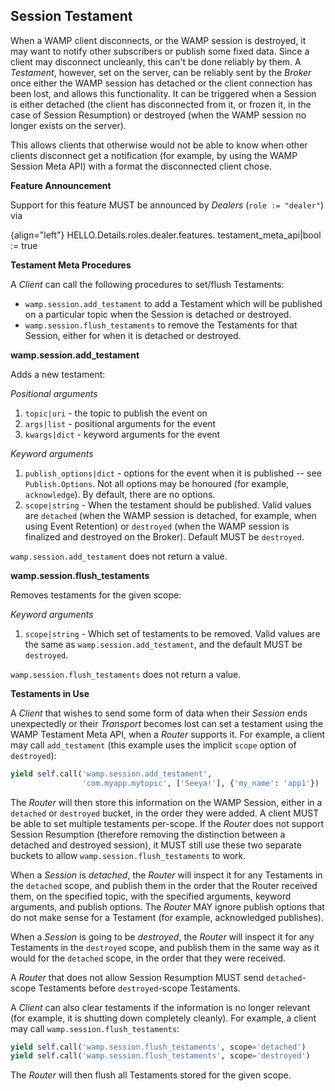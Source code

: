 ## Session Testament

When a WAMP client disconnects, or the WAMP session is destroyed, it may want to notify other subscribers or publish some fixed data.
Since a client may disconnect uncleanly, this can't be done reliably by them.
A *Testament*, however, set on the server, can be reliably sent by the *Broker* once either the WAMP session has detached or the client connection has been lost, and allows this functionality.
It can be triggered when a Session is either detached (the client has disconnected from it, or frozen it, in the case of Session Resumption) or destroyed (when the WAMP session no longer exists on the server).

This allows clients that otherwise would not be able to know when other clients disconnect get a notification (for example, by using the WAMP Session Meta API) with a format the disconnected client chose.

**Feature Announcement**

Support for this feature MUST be announced by *Dealers* (`role := "dealer"`) via

{align="left"}
        HELLO.Details.roles.dealer.features.
            testament_meta_api|bool := true

**Testament Meta Procedures**

A *Client* can call the following procedures to set/flush Testaments:

* `wamp.session.add_testament` to add a Testament which will be published on a particular topic when the Session is detached or destroyed.
* `wamp.session.flush_testaments` to remove the Testaments for that Session, either for when it is detached or destroyed.

**wamp.session.add_testament**

Adds a new testament:

*Positional arguments*

1. `topic|uri` - the topic to publish the event on
2. `args|list` - positional arguments for the event
3. `kwargs|dict` - keyword arguments for the event

*Keyword arguments*

1. `publish_options|dict` - options for the event when it is published -- see `Publish.Options`. Not all options may be honoured (for example, `acknowledge`). By default, there are no options.
2. `scope|string` - When the testament should be published. Valid values are `detached` (when the WAMP session is detached, for example, when using Event Retention) or `destroyed` (when the WAMP session is finalized and destroyed on the Broker). Default MUST be `destroyed`.

`wamp.session.add_testament` does not return a value.

**wamp.session.flush_testaments**

Removes testaments for the given scope:

*Keyword arguments*

1. `scope|string` - Which set of testaments to be removed. Valid values are the same as `wamp.session.add_testament`, and the default MUST be `destroyed`.

`wamp.session.flush_testaments` does not return a value.

**Testaments in Use**

A *Client* that wishes to send some form of data when their *Session* ends unexpectedly or their *Transport* becomes lost can set a testament using the WAMP Testament Meta API, when a *Router* supports it.
For example, a client may call `add_testament` (this example uses the implicit `scope` option of `destroyed`):

```python
yield self.call('wamp.session.add_testament',
                'com.myapp.mytopic', ['Seeya!'], {'my_name': 'app1'})
```

The *Router* will then store this information on the WAMP Session, either in a `detached` or `destroyed` bucket, in the order they were added.
A client MUST be able to set multiple testaments per-scope.
If the *Router* does not support Session Resumption (therefore removing the distinction between a detached and destroyed session), it MUST still use these two separate buckets to allow `wamp.session.flush_testaments` to work.

When a *Session* is *detached*, the *Router* will inspect it for any Testaments in the `detached` scope, and publish them in the order that the Router received them, on the specified topic, with the specified arguments, keyword arguments, and publish options.
The *Router* MAY ignore publish options that do not make sense for a Testament (for example, acknowledged publishes).

When a *Session* is going to be *destroyed*, the *Router* will inspect it for any Testaments in the `destroyed` scope, and publish them in the same way as it would for the `detached` scope, in the order that they were received.

A *Router* that does not allow Session Resumption MUST send `detached`-scope Testaments before `destroyed`-scope Testaments.

A *Client* can also clear testaments if the information is no longer relevant (for example, it is shutting down completely cleanly).
For example, a client may call `wamp.session.flush_testaments`:

```python
yield self.call('wamp.session.flush_testaments', scope='detached')
yield self.call('wamp.session.flush_testaments', scope='destroyed')
```

The *Router* will then flush all Testaments stored for the given scope.
